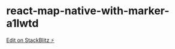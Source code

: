 # react-map-native-with-marker-a1lwtd

[Edit on StackBlitz ⚡️](https://stackblitz.com/edit/react-map-native-with-marker-a1lwtd)